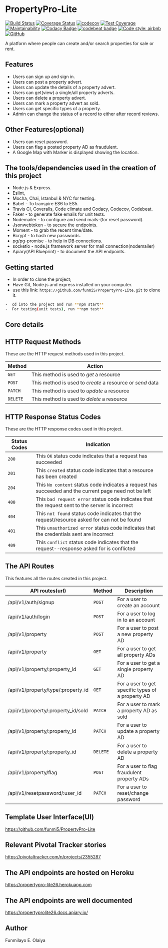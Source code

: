 # PropertyPro-Lite

[![Build Status](https://travis-ci.org/funmi5/PropertyPro-Lite.svg?branch=development)](https://travis-ci.org/funmi5/PropertyPro-Lite)
[![Coverage Status](https://coveralls.io/repos/github/funmi5/PropertyPro-Lite/badge.svg?branch=development)](https://coveralls.io/github/funmi5/PropertyPro-Lite?branch=development)
[![codecov](https://codecov.io/gh/funmi5/PropertyPro-Lite/branch/development/graph/badge.svg)](https://codecov.io/gh/funmi5/PropertyPro-Lite)
[![Test Coverage](https://api.codeclimate.com/v1/badges/aa1fc0ec7bfc11cde5c6/test_coverage)](https://codeclimate.com/github/funmi5/PropertyPro-Lite/test_coverage)
[![Maintainability](https://api.codeclimate.com/v1/badges/aa1fc0ec7bfc11cde5c6/maintainability)](https://codeclimate.com/github/funmi5/PropertyPro-Lite/maintainability)
[![Codacy Badge](https://api.codacy.com/project/badge/Grade/95a3e95068e743d0bc0aa796600be732)](https://app.codacy.com/app/funmi5/PropertyPro-Lite?utm_source=github.com&utm_medium=referral&utm_content=funmi5/PropertyPro-Lite&utm_campaign=Badge_Grade_Dashboard)
[![codebeat badge](https://codebeat.co/badges/0dd52ef8-88fb-4295-bb05-937bae6672a2)](https://codebeat.co/projects/github-com-funmi5-propertypro-lite-development)
[![Code style: airbnb](https://img.shields.io/badge/code%20style-airbnb-blue.svg?style=flat-square)](https://github.com/airbnb/javascript)
[![GitHub](https://img.shields.io/github/license/funmi5/ireporter.svg?style=popout)](https://github.com/funmi5/ireporter/blob/develop/LICENSE)

A platform where people can create and/or search properties for sale or rent.

## Features

- Users can sign up and sign in.
- Users can post a property advert.
- Users can update the details of a property advert.
- Users can get(view) a single/all property adverts.  
- Users can delete a property advert.
- Users can mark a property advert as sold.
- Users can get specific types of a property.
- Admin can change the status of a record to either after record reviews.

## Other Features(optional)

- Users can reset password.
- Users can flag a posted property AD as fraudulent.
- A Google Map with Marker is displayed showing the location.

## The tools/dependencies used in the creation of this project

- Node.js & Express.
- Eslint,
- Mocha, Chai, Istanbul & NYC for testing.
- Babel - To transpire ES6 to ES5.
- Travis CI, Coveralls, Code climate and Codacy, Codecov, Codebeat.
- Faker - to generate fake emails for unit tests.
- Nodemailer - to configure and send mails-(for reset password).
- Jsonwebtoken - to secure the endpoints.
- Moment - to grab the recent time/date.
- Bcrypt - to hash new passwords.
- pg/pg-promise - to help in DB connections.
- socketio - node.js framework server for mail connection(nodemailer)
- Apiary(API Blueprint) - to document the API endpoints.

## Getting started

- In order to clone the project;
- Have Git, Node.js and express installed on your computer.
- use this link: ```https://github.com/funmi5/PropertyPro-Lite.git``` to clone it.

```bash
-  cd into the project and run **npm start**
-  For testing(unit tests), run **npm test**
```

## Core details

## HTTP Request Methods

These are the HTTP request methods used in this project.

| Method   | Action                                                      |
|---       | ---                                                         |
| `GET`    | This method is used to *get* a resource                     |
| `POST`   | This method is used to *create* a resource or *send* data   |
| `PATCH`  | This method is used to *update* a resource                  |
| `DELETE` | This method is used to *delete* a resource                  |

## HTTP Response Status Codes

These are the HTTP response codes used in this project.

| Status Codes | Indication                                                                                            |
|   ---        | ---                                                                                                   |
|  `200`       | This `OK` status code indicates that a request has succeeded                                          |
|  `201`       | This `created` status code indicates that a resource has been created                                 |
|  `204`       | This `No content` status code indicates a request has succeeded and the current page need not be left |
|  `400`       | This `bad request error` status code indicates that the request sent to the server is incorrect       |
|  `404`       | This `not found` status code indicates that the request/resource asked for can not be found           |
|  `401`       | This `unauthorized error` status code indicates that the credentials sent are incorrect               |
|  `409`       | This `conflict` status code indicates that the request--response asked for is conflicted              |

## The API Routes

This features all the routes created in this project.

| API routes(url)                      | Method   | Description                                         |
| ---                                  | ---      | ---                                                 |
| /api/v1/auth/signup                  | `POST`   | For a user to create an account                     |
| /api/v1/auth/login                   | `POST`   | For a user to log in to an account                  |
| /api/v1/property                     | `POST`   | For a user to post a new property AD                |
| /api/v1/property                     | `GET`    | For a user to get all property ADs                  |
| /api/v1/property/:property_id        | `GET`    | For a user to get a single property AD              |
| /api/v1/property/type/:property_id   | `GET`    | For a user to get specific types of a property AD   |
| /api/v1/property/:property_id/sold   | `PATCH`  | For a user to mark a property AD as sold            |
| /api/v1/property/:property_id        | `PATCH`  | For a user to update a property AD                  |
| /api/v1/property/:property_id        | `DELETE` | For a user to delete a property AD                  |
| /api/v1/property/flag                | `POST`   | For a user to flag fraudulent property ADs          |
| /api/v1/resetpassword/:user_id       | `PATCH`  | For a user to reset/change password                 |

## Template User Interface(UI)

<https://github.com/funmi5/PropertyPro-Lite>

## Relevant Pivotal Tracker stories

<https://pivotaltracker.com/n/projects/2355287>

## The API endpoints are hosted on Heroku

<https://propertypro-lite26.herokuapp.com>

## The API endpoints are well documented

<https://propertyprolite26.docs.apiary.io/>

## Author

Funmilayo E. Olaiya
